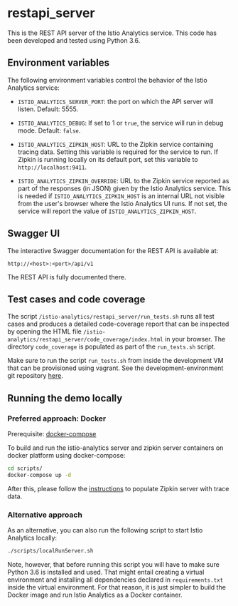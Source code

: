 # restapi_server

This is the REST API server of the Istio Analytics service. This code has been developed and tested
using Python 3.6.

## Environment variables

The following environment variables control the behavior of the Istio Analytics service:

* `ISTIO_ANALYTICS_SERVER_PORT`: the port on which the API server will listen. Default: 5555.

* `ISTIO_ANALYTICS_DEBUG`: If set to 1 or `true`, the service will run in debug mode. Default: `false`.

* `ISTIO_ANALYTICS_ZIPKIN_HOST`: URL to the Zipkin service containing tracing data. Setting this variable is required for the service to run. If Zipkin is running locally on its default port, set this variable to `http://localhost:9411`.

* `ISTIO_ANALYTICS_ZIPKIN_OVERRIDE`: URL to the Zipkin service reported as part of the responses (in JSON) given by the Istio Analytics service. This is needed if `ISTIO_ANALYTICS_ZIPKIN_HOST` is an internal URL not visible from the user's browser where the Istio Analytics UI runs. If not set, the service will report the value of `ISTIO_ANALYTICS_ZIPKIN_HOST`.

## Swagger UI

The interactive Swagger documentation for the REST API is available at:

```
http://<host>:<port>/api/v1
```

The REST API is fully documented there.

## Test cases and code coverage

The script `/istio-analytics/restapi_server/run_tests.sh` runs all test cases and produces a detailed code-coverage report that can be inspected by opening the HTML file `/istio-analytics/restapi_server/code_coverage/index.html` in your browser. The directory `code_coverage` is populated as part of the `run_tests.sh` script.

Make sure to run the script `run_tests.sh` from inside the development VM that can be provisioned using vagrant. See the development-environment git repository [here](https://github.ibm.com/istio-analytics/dev_env).

## Running the demo locally

### Preferred approach: Docker

Prerequisite: [docker-compose](https://docs.docker.com/compose/install/)

To build and run the istio-analytics server and zipkin server containers on docker platform using docker-compose:

```bash
cd scripts/
docker-compose up -d
```

After this, please follow the [instructions](https://github.ibm.com/istio-analytics/dev_env#populating-zipkin) to populate Zipkin server with trace data.

### Alternative approach

As an alternative, you can also run the following script to start Istio Analytics locally:

```bash
./scripts/localRunServer.sh
```

Note, however, that before running this script you will have to make sure Python 3.6 is installed and used. That might entail creating a virtual environment and installing all dependencies declared in `requirements.txt` inside the virtual environment. For that reason, it is just simpler to build the Docker image and run Istio Analytics as a Docker container.
